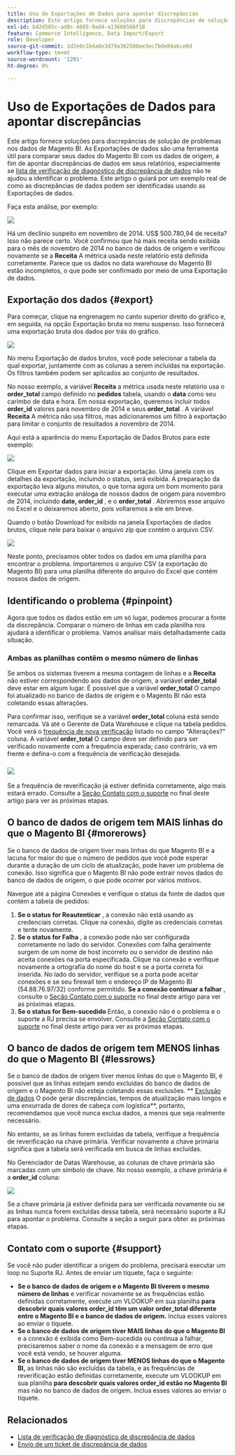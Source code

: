 ```yaml
---
title: Uso de Exportações de Dados para apontar discrepâncias
description: Este artigo fornece soluções para discrepâncias de solução de problemas nos dados de Magento BI. As Exportações de dados são uma ferramenta útil para comparar seus dados do Magento BI com os dados de origem para apontar discrepâncias de dados em seus relatórios, especialmente se a [lista de verificação de diagnóstico de discrepância de dados](/help/troubleshooting/miscellaneous/diagnosing-a-data-discrepancy.md) não ajudou a identificar o problema. Este artigo o guiará por um exemplo real de como as discrepâncias de dados podem ser identificadas usando as Exportações de dados.
exl-id: b42d585c-ad8c-4685-9ad4-a13686566f18
feature: Commerce Intelligence, Data Import/Export
role: Developer
source-git-commit: 1d2e0c1b4a8e3d79a362500ee3ec7bde84a6ce0d
workflow-type: tm+mt
source-wordcount: '1291'
ht-degree: 0%

---
```


# Uso de Exportações de Dados para apontar discrepâncias

Este artigo fornece soluções para discrepâncias de solução de problemas nos dados de Magento BI. As Exportações de dados são uma ferramenta útil para comparar seus dados do Magento BI com os dados de origem, a fim de apontar discrepâncias de dados em seus relatórios, especialmente se [lista de verificação de diagnóstico de discrepância de dados](/help/troubleshooting/miscellaneous/diagnosing-a-data-discrepancy.md) não te ajudou a identificar o problema. Este artigo o guiará por um exemplo real de como as discrepâncias de dados podem ser identificadas usando as Exportações de dados.

Faça esta análise, por exemplo:

![](assets/Exports_Discrepancies_1.png)

Há um declínio suspeito em novembro de 2014. US$ 500.780,94 de receita? Isso não parece certo. Você confirmou que há mais receita sendo exibida para o mês de novembro de 2014 no banco de dados de origem e verificou novamente se a **Receita** A métrica usada neste relatório está definida corretamente. Parece que os dados no data warehouse do Magento BI estão incompletos, o que pode ser confirmado por meio de uma Exportação de dados.

## Exportação dos dados {#export}

Para começar, clique na engrenagem no canto superior direito do gráfico e, em seguida, na opção Exportação bruta no menu suspenso. Isso fornecerá uma exportação bruta dos dados por trás do gráfico.

![](assets/Export_Discrepancies_5.gif)

No menu Exportação de dados brutos, você pode selecionar a tabela da qual exportar, juntamente com as colunas a serem incluídas na exportação. Os filtros também podem ser aplicados ao conjunto de resultados.

No nosso exemplo, a variável **Receita** a métrica usada neste relatório usa o **order\_total** campo definido no **pedidos** tabela, usando o **data** como seu carimbo de data e hora. Em nossa exportação, queremos incluir todos **order\_id** valores para novembro de 2014 e seus **order\_total** . A variável **Receita** A métrica não usa filtros, mas adicionaremos um filtro à exportação para limitar o conjunto de resultados a novembro de 2014.

Aqui está a aparência do menu Exportação de Dados Brutos para este exemplo:

![](assets/Exports_Discrepancies_2.png)

Clique em Exportar dados para iniciar a exportação. Uma janela com os detalhes da exportação, incluindo o status, será exibida. A preparação da exportação leva alguns minutos, o que torna agora um bom momento para executar uma extração análoga de nossos dados de origem para novembro de 2014, incluindo **date, order\_id** , e o **order\_total** . Abriremos esse arquivo no Excel e o deixaremos aberto, pois voltaremos a ele em breve.

Quando o botão Download for exibido na janela Exportações de dados brutos, clique nele para baixar o arquivo zip que contém o arquivo CSV.

![](assets/Export_Discrepancies_6.png)

Neste ponto, precisamos obter todos os dados em uma planilha para encontrar o problema. Importaremos o arquivo CSV (a exportação do Magento BI) para uma planilha diferente do arquivo do Excel que contém nossos dados de origem.

## Identificando o problema {#pinpoint}

Agora que todos os dados estão em um só lugar, podemos procurar a fonte da discrepância. Comparar o número de linhas em cada planilha nos ajudará a identificar o problema. Vamos analisar mais detalhadamente cada situação.

### Ambas as planilhas contêm o mesmo número de linhas

Se ambos os sistemas tiverem a mesma contagem de linhas e a **Receita** não estiver correspondendo aos dados de origem, a variável **order\_total** deve estar em algum lugar. É possível que a variável **order\_total** O campo foi atualizado no banco de dados de origem e o Magento BI não está coletando essas alterações.

Para confirmar isso, verifique se a variável **order\_total** coluna está sendo remarcada. Vá até o Gerente de Data Warehouse e clique na tabela pedidos. Você verá o [frequência de nova verificação](https://experienceleague.adobe.com/docs/commerce-business-intelligence/mbi/analyze/warehouse-manager/cfg-data-rechecks.html) listado no campo &quot;Alterações?&quot; coluna. A variável **order\_total** O campo deve ser definido para ser verificado novamente com a frequência esperada; caso contrário, vá em frente e defina-o com a frequência de verificação desejada.

### ![](assets/Export_Discrepancies_4.gif)

Se a frequência de reverificação já estiver definida corretamente, algo mais estará errado. Consulte a [Seção Contato com o suporte](#support) no final deste artigo para ver as próximas etapas.

## O banco de dados de origem tem MAIS linhas do que o Magento BI {#morerows}

Se o banco de dados de origem tiver mais linhas do que Magento BI e a lacuna for maior do que o número de pedidos que você pode esperar durante a duração de um ciclo de atualização, pode haver um problema de conexão. Isso significa que o Magento BI não pode extrair novos dados do banco de dados de origem, o que pode ocorrer por vários motivos.

Navegue até a página Conexões e verifique o status da fonte de dados que contém a tabela de pedidos:

1. **Se o status for Reautenticar** , a conexão não está usando as credenciais corretas. Clique na conexão, digite as credenciais corretas e tente novamente.
1. **Se o status for Falha** , a conexão pode não ser configurada corretamente no lado do servidor. Conexões com falha geralmente surgem de um nome de host incorreto ou o servidor de destino não aceita conexões na porta especificada. Clique na conexão e verifique novamente a ortografia do nome do host e se a porta correta foi inserida. No lado do servidor, verifique se a porta pode aceitar conexões e se seu firewall tem o endereço IP de Magento BI (54.88.76.97/32) conforme permitido. **Se a conexão continuar a falhar** , consulte o [Seção Contato com o suporte](#support) no final deste artigo para ver as próximas etapas.
1. **Se o status for Bem-sucedido** Então, a conexão não é o problema e o suporte a RJ precisa se envolver. Consulte a [Seção Contato com o suporte](#support) no final deste artigo para ver as próximas etapas.

## O banco de dados de origem tem MENOS linhas do que o Magento BI {#lessrows}

Se o banco de dados de origem tiver menos linhas do que o Magento BI, é possível que as linhas estejam sendo excluídas do banco de dados de origem e o Magento BI não esteja coletando essas exclusões. ** [Exclusão de dados](https://experienceleague.adobe.com/docs/commerce-business-intelligence/mbi/best-practices/data/opt-db-analysis.html) O pode gerar discrepâncias, tempos de atualização mais longos e uma enxurrada de dores de cabeça com logística**, portanto, recomendamos que você nunca exclua dados, a menos que seja realmente necessário.

No entanto, se as linhas forem excluídas da tabela, verifique a frequência de reverificação na chave primária. Verificar novamente a chave primária significa que a tabela será verificada em busca de linhas excluídas.

No Gerenciador de Datas Warehouse, as colunas de chave primária são marcadas com um símbolo de chave. No nosso exemplo, a chave primária é a **order\_id** coluna:

![](assets/Export_Discrepancies_3.png)

Se a chave primária já estiver definida para ser verificada novamente ou se as linhas nunca forem excluídas dessa tabela, será necessário suporte a RJ para apontar o problema. Consulte a seção a seguir para obter as próximas etapas.

## Contato com o suporte {#support}

Se você não puder identificar a origem do problema, precisará executar um loop no Suporte RJ. Antes de enviar um tíquete, faça o seguinte:

* **Se o banco de dados de origem e o Magento BI tiverem o mesmo número de linhas** e verificar novamente se as frequências estão definidas corretamente, execute um VLOOKUP em sua planilha **para descobrir quais valores order\_id têm um valor order\_total diferente entre o Magento BI e o banco de dados de origem.** Inclua esses valores ao enviar o tíquete.
* **Se o banco de dados de origem tiver MAIS linhas do que o Magento BI** e a conexão é exibida como Bem-sucedida ou continua a falhar, precisaremos saber o nome da conexão e a mensagem de erro que você está vendo, se houver alguma.
* **Se o banco de dados de origem tiver MENOS linhas do que o Magento BI,** as linhas não são excluídas da tabela, e as frequências de reverificação estão definidas corretamente, execute um VLOOKUP em sua planilha **para descobrir quais valores order\_id estão no Magento BI** mas não no banco de dados de origem. Inclua esses valores ao enviar o tíquete.

## Relacionados

* [Lista de verificação de diagnóstico de discrepância de dados](/help/troubleshooting/miscellaneous/diagnosing-a-data-discrepancy.md)
* [Envio de um ticket de discrepância de dados](https://support.magento.com/hc/en-us/articles/360016506472-Submitting-a-data-discrepancy-ticket)
